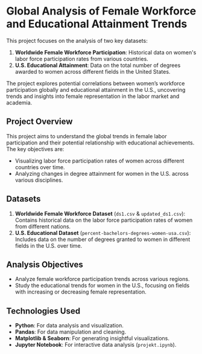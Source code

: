 # Global Analysis of Female Workforce and Educational Attainment Trends

This project focuses on the analysis of two key datasets:
1. **Worldwide Female Workforce Participation**: Historical data on women's labor force participation rates from various countries.
2. **U.S. Educational Attainment**: Data on the total number of degrees awarded to women across different fields in the United States.

The project explores potential correlations between women’s workforce participation globally and educational attainment in the U.S., uncovering trends and insights into female representation in the labor market and academia.

## Project Overview
This project aims to understand the global trends in female labor participation and their potential relationship with educational achievements. The key objectives are:
- Visualizing labor force participation rates of women across different countries over time.
- Analyzing changes in degree attainment for women in the U.S. across various disciplines.


## Datasets
1. **Worldwide Female Workforce Dataset** (`ds1.csv` & `updated_ds1.csv`): Contains historical data on the labor force participation rates of women from different nations.
2. **U.S. Educational Dataset** (`percent-bachelors-degrees-women-usa.csv`): Includes data on the number of degrees granted to women in different fields in the U.S. over time.

## Analysis Objectives
- Analyze female workforce participation trends across various regions.
- Study the educational trends for women in the U.S., focusing on fields with increasing or decreasing female representation.

## Technologies Used
- **Python**: For data analysis and visualization.
- **Pandas**: For data manipulation and cleaning.
- **Matplotlib & Seaborn**: For generating insightful visualizations.
- **Jupyter Notebook**: For interactive data analysis (`projekt.ipynb`).


